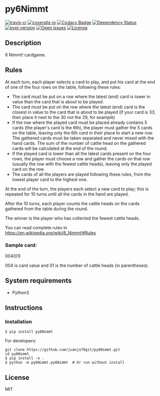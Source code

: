 # py6Nimmt

[![travis-ci][badge-travis]][travis]
[![coveralls-io][badge-coveralls]][coveralls]
[![Codacy Badge](https://api.codacy.com/project/badge/Grade/aa3e84f4934e45df950da49a5b104fb8)](https://www.codacy.com/app/juanjo78git/py6Nimmt?utm_source=github.com&amp;utm_medium=referral&amp;utm_content=juanjo78git/py6Nimmt&amp;utm_campaign=Badge_Grade)
[![Dependency Status](https://www.versioneye.com/user/projects/58f13f1e0f9f350049e37006/badge.svg?style=flat-square)](https://www.versioneye.com/user/projects/58f13f1e0f9f350049e37006)
[![pypi-version][badge-pypi-version]][pypi]
[![Open issues][badge-issues]][issues]
[![License][badge-license]][license]

## Description

6 Nimmt! cardgame.

## Rules 

At each turn, each player selects a card to play, and put his card at the end of one of the four rows on the table, following these rules:

* The card must be put on a row where the latest (end) card is lower in value than the card that is about to be played.
* The card must be put on the row where the latest (end) card is the closest in value to the card that is about to be played (if your card is 33, then place it next to the 30 not the 29, for example)
* If the row where the played card must be placed already contains 5 cards (the player's card is the 6th), the player must gather the 5 cards on the table, leaving only the 6th card in their place to start a new row. The gathered cards must be taken separated and never mixed with the hand cards. The sum of the number of cattle head on the gathered cards will be calculated at the end of the round.
* If the played card is lower than all the latest cards present on the four rows, the player must choose a row and gather the cards on that row (usually the row with the fewest cattle heads), leaving only the played card on the row.
* The cards of all the players are played following these rules, from the lowest player card to the highest one.

At the end of the turn, the players each select a new card to play; this is repeated for 10 turns until all the cards in the hand are played.

After the 10 turns, each player counts the cattle heads on the cards gathered from the table during the round.

The winner is the player who has collected the fewest cattle heads.

You can read complete rules in https://en.wikipedia.org/wiki/6_Nimmt!#Rules

### Sample card:

  004(01)

  004 is card value and 01 is the number of cattle heads (in parentheses).

## System requirements

* Python3


## Instructions
### Installation

```shell
$ pip install py6Nimmt
```

For developers:
```shell
git clone https://github.com/juanjo78git/py6Nimmt.git
cd py6Nimmt
$ pip install -e . 
$ python -m py6Nimmt.py6Nimmt  # Or run without install
```


## License

MIT



[bad-travis]:https://api.travis-ci.org/juanjo78git/py6Nimmt.svg?branch=master
[badge-travis]:https://img.shields.io/travis/juanjo78git/py6Nimmt.svg?style=flat-square
[badge-coveralls]:https://img.shields.io/coveralls/juanjo78git/py6Nimmt.svg?style=flat-square
[badge-issues]:http://img.shields.io/github/issues/juanjo78git/py6Nimmt.svg?style=flat-square
[badge-license]:http://img.shields.io/badge/license-MIT-blue.svg?style=flat-square
[badge-pypi-version]:https://img.shields.io/pypi/v/py6Nimmt.svg?style=flat-square
[travis]:https://travis-ci.org/juanjo78git/py6Nimmt
[coveralls]:https://coveralls.io/github/juanjo78git/py6Nimmt
[issues]:https://github.com/juanjo78git/py6Nimmt/issues
[license]:LICENSE
[pypi]:https://pypi.python.org/pypi?:action=display&name=py6Nimmt
